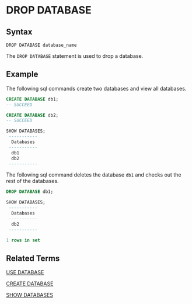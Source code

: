 # DROP DATABASE

## Syntax

```
DROP DATABASE database_name
```

The `DROP DATABASE` statement is used to drop a database.

## **Example**

The following sql commands create two databases and view all databases.

```sql
CREATE DATABASE db1;
-- SUCCEED

CREATE DATABASE db2;
-- SUCCEED

SHOW DATABASES;
 ----------- 
  Databases  
 ----------- 
  db1        
  db2        
 ----------- 
```
The following sql command deletes the database `db1` and checks out the rest of the databases.

```sql
DROP DATABASE db1;

SHOW DATABASES;
 -----------
  Databases
 -----------
  db2
 -----------

1 rows in set
```

## Related Terms

[USE DATABASE](../ddl/USE_DATABASE_STATEMENT.md)

[CREATE DATABASE](./CREATE_DATABASE_STATEMENT.md)

[SHOW DATABASES](./SHOW_DATABASES_STATEMENT.md)


